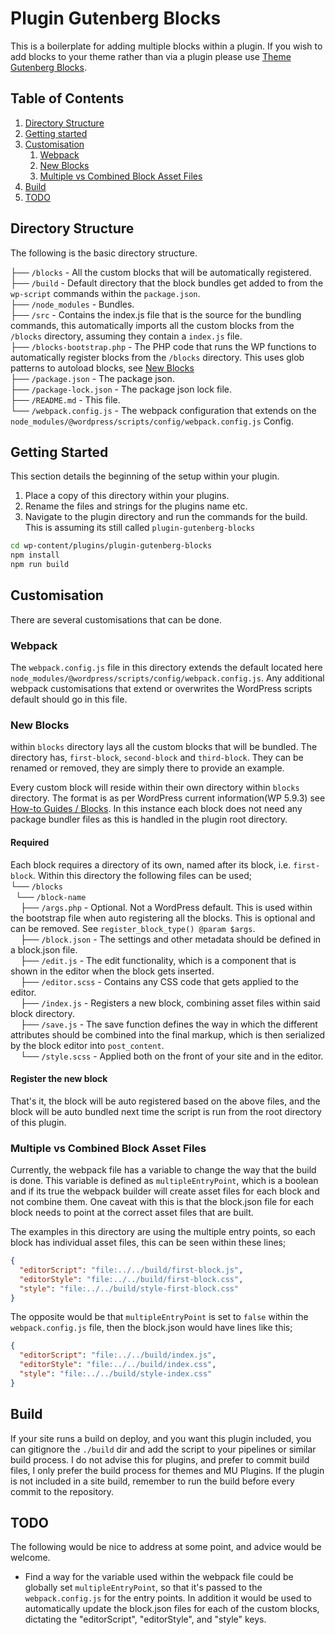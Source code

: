 # Plugin Gutenberg Blocks

This is a boilerplate for adding multiple blocks within a plugin. If you wish to add blocks to your theme rather
than via a plugin please use [Theme Gutenberg Blocks](https://github.com/anthonythorne/theme-gutenberg-blocks).

## Table of Contents

1. [Directory Structure](#directory-structure)
1. [Getting started](#getting-started)
1. [Customisation](#customisation)
    1. [Webpack](#customisation-webpack)
    1. [New Blocks](#customisation-new-blocks)
    1. [Multiple vs Combined Block Asset Files](#customisation-multiplevs-vs-combined-block-asset-files)
1. [Build](#build)
1. [TODO](#todo)


## <a id="directory-structure">Directory Structure</a>

The following is the basic directory structure.

├── `/blocks` - All the custom blocks that will be automatically registered.<br />
├── `/build` - Default directory that the block bundles get added to from the `wp-script` commands within the
`package.json`.<br />
├── `/node_modules` - Bundles.<br />
├── `/src` - Contains the index.js file that is the source for the bundling commands, this automatically imports all the
  custom blocks from the `/blocks` directory, assuming they contain a `index.js` file.<br />
├── `/blocks-bootstrap.php` - The PHP code that runs the WP functions to automatically register blocks from the `/blocks`
  directory. This uses glob patterns to autoload blocks, see [New Blocks](#customisation-new-blocks)<br />
├── `/package.json` - The package json.<br />
├── `/package-lock.json` - The package json lock file.<br />
├── `/README.md` - This file.<br />
└── `/webpack.config.js` - The webpack configuration that extends on the
`node_modules/@wordpress/scripts/config/webpack.config.js` Config.<br />


## <a id="getting-started">Getting Started</a>

This section details the beginning of the setup within your plugin.

1. Place a copy of this directory within your plugins.
1. Rename the files and strings for the plugins name etc.
1. Navigate to the plugin directory and run the commands for the build. This is assuming its still
   called `plugin-gutenberg-blocks`

```bash
cd wp-content/plugins/plugin-gutenberg-blocks
npm install
npm run build
```

## <a id="customisation">Customisation</a>

There are several customisations that can be done.


### <a id="customisation-webpack">Webpack</a>

The `webpack.config.js` file in this directory extends the default located here
`node_modules/@wordpress/scripts/config/webpack.config.js`. Any additional webpack customisations that extend or overwrites the
WordPress scripts default should go in this file.


### <a id="customisation-new-blocks">New Blocks</a>

within `blocks` directory lays all the custom blocks that will be bundled. The directory has,
`first-block`, `second-block` and `third-block`. They can be renamed or removed, they are simply there to provide an example.

Every custom block will reside within their own directory within `blocks` directory. The format is as per
WordPress current information(WP 5.9.3) see
[How-to Guides / Blocks](https://developer.wordpress.org/block-editor/how-to-guides/block-tutorial/). In this instance
each block does not need any package bundler files as this is handled in the plugin root directory.


#### Required
Each block requires a directory of its own, named after its block, i.e. `first-block`. Within this directory the following
files can be used;<br />
└── `/blocks`<br />
&nbsp;&nbsp;└── `/block-name`<br />
&nbsp;&nbsp;&nbsp;&nbsp;├── `/args.php` - Optional. Not a WordPress default. This is used within the bootstrap file
when auto registering all the blocks. This is optional and can be removed. See `register_block_type() @param $args`.<br />
&nbsp;&nbsp;&nbsp;&nbsp;├── `/block.json` - The settings and other metadata should be defined in a block.json file.<br />
&nbsp;&nbsp;&nbsp;&nbsp;├── `/edit.js` - The edit functionality, which is a component that is shown in the editor when the
block gets inserted.<br />
&nbsp;&nbsp;&nbsp;&nbsp;├── `/editor.scss` - Contains any CSS code that gets applied to the editor.<br />
&nbsp;&nbsp;&nbsp;&nbsp;├── `/index.js` - Registers a new block, combining asset files within said block directory.<br />
&nbsp;&nbsp;&nbsp;&nbsp;├── `/save.js` - The save function defines the way in which the different attributes should be
combined into the final markup, which is then serialized by the block editor into `post_content`.<br />
&nbsp;&nbsp;&nbsp;&nbsp;└── `/style.scss` - Applied both on the front of your site and in the editor.<br />


#### Register the new block
That's it, the block will be auto registered based on the above files, and the block will be auto
bundled next time the script is run from the root directory of this plugin.


### <a id="customisation-multiplevs-vs-combined-block-asset-files">Multiple vs Combined Block Asset Files</a>

Currently, the webpack file has a variable to change the way that the build is done. This variable is defined as `multipleEntryPoint`,
which is a boolean and if its true the webpack builder will create asset files for each block and not combine them.
One caveat with this is that the block.json file for each block needs to point at the correct asset files that are built.

The examples in this directory are using the multiple entry points, so each block has individual asset files, this can be
seen within these lines;
```json
{
  "editorScript": "file:../../build/first-block.js",
  "editorStyle": "file:../../build/first-block.css",
  "style": "file:../../build/style-first-block.css"
}
```

The opposite would be that `multipleEntryPoint` is set to `false` within the `webpack.config.js` file, then the
block.json would have lines like this;
```json
{
  "editorScript": "file:../../build/index.js",
  "editorStyle": "file:../../build/index.css",
  "style": "file:../../build/style-index.css"
}
```

## <a id="build">Build</a>
If your site runs a build on deploy, and you want this plugin included, you can gitignore the `./build` dir and add
the script to your pipelines or similar build process. I do not advise this for plugins, and prefer to commit
build files, I only prefer the build process for themes and MU Plugins. If the plugin is not included in a site build,
remember to run the build before every commit to the repository.


## <a id="todo">TODO</a>
The following would be nice to address at some point, and advice would be welcome.

* Find a way for the variable used within the webpack file could be globally set `multipleEntryPoint`,
  so that it's passed to the `webpack.config.js` for the entry points. In addition it would be used to automatically
  update the block.json files for each of the custom blocks, dictating the "editorScript", "editorStyle", and "style"
  keys.